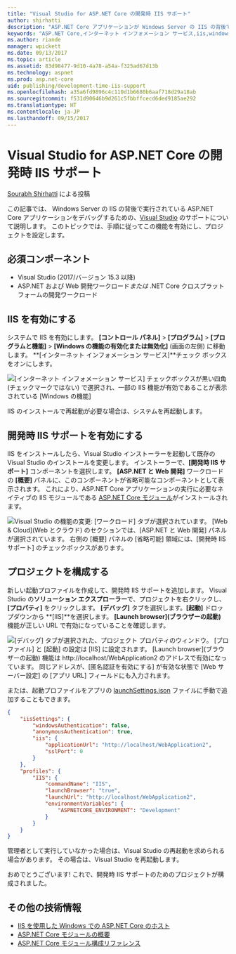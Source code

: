 ```yaml
---
title: "Visual Studio for ASP.NET Core の開発時 IIS サポート"
author: shirhatti
description: "ASP.NET Core アプリケーションが Windows Server の IIS の背後で実行されている場合に、そのデバッグのサポートを検出します。"
keywords: "ASP.NET Core,インターネット インフォメーション サービス,iis,windows server,asp.net core モジュール,デバッグ"
ms.author: riande
manager: wpickett
ms.date: 09/13/2017
ms.topic: article
ms.assetid: 83d98477-9d10-4a78-a54a-f325ad67d13b
ms.technology: aspnet
ms.prod: asp.net-core
uid: publishing/development-time-iis-support
ms.openlocfilehash: a35a6fd9896c4c110d1b6680b6aaf718d29a18ab
ms.sourcegitcommit: f531d90646b9d261c5fbbffcecd6ded9185ae292
ms.translationtype: HT
ms.contentlocale: ja-JP
ms.lasthandoff: 09/15/2017
---
```

# <a name="development-time-iis-support-in-visual-studio-for-aspnet-core"></a>Visual Studio for ASP.NET Core の開発時 IIS サポート

[Sourabh Shirhatti](https://twitter.com/sshirhatti) による投稿

この記事では、 Windows Server の IIS の背後で実行されている ASP.NET Core アプリケーションをデバッグするための、[Visual Studio](https://www.visualstudio.com/vs/) のサポートについて説明します。 このトピックでは、手順に従ってこの機能を有効にし、プロジェクトを設定します。

## <a name="prerequisites"></a>必須コンポーネント

* Visual Studio (2017/バージョン 15.3 以降)
* ASP.NET および Web 開発ワークロード*または* .NET Core クロスプラットフォームの開発ワークロード

## <a name="enable-iis"></a>IIS を有効にする

システムで IIS を有効にします。 **[コントロール パネル]** > **[プログラム]** > **[プログラムと機能]** > **[Windows の機能の有効化または無効化]** (画面の左側) に移動します。 **[インターネット インフォメーション サービス]**チェック ボックスをオンにします。

![[インターネット インフォメーション サービス] チェックボックスが黒い四角 (チェックマークではない) で選択され、一部の IIS 機能が有効であることが表示されている [Windows の機能]](development-time-iis-support/_static/enable_iis.png)

IIS のインストールで再起動が必要な場合は、システムを再起動します。

## <a name="enable-development-time-iis-support"></a>開発時 IIS サポートを有効にする

IIS をインストールしたら、Visual Studio インストーラーを起動して既存の Visual Studio のインストールを変更します。 インストーラーで、**[開発時 IIS サポート]** コンポーネントを選択します。 **[ASP.NET と Web 開発]** ワークロードの **[概要]** パネルに、このコンポーネントが省略可能なコンポーネントとして表示されます。 これにより、ASP.NET Core アプリケーションの実行に必要なネイティブの IIS モジュールである [ASP.NET Core モジュール](xref:fundamentals/servers/aspnet-core-module)がインストールされます。

![Visual Studio の機能の変更: [ワークロード] タブが選択されています。 [Web & Cloud]\(Web とクラウド\) のセクションでは、[ASP.NET と Web 開発] パネルが選択されています。 右側の [概要] パネルの [省略可能] 領域には、[開発時 IIS サポート] のチェックボックスがあります。](development-time-iis-support/_static/development_time_support.png)

## <a name="configure-the-project"></a>プロジェクトを構成する

新しい起動プロファイルを作成して、開発時 IIS サポートを追加します。 Visual Studio の**ソリューション エクスプローラー**で、プロジェクトを右クリックし、**[プロパティ]** をクリックします。 **[デバッグ]** タブを選択します。**[起動]** ドロップダウンから **[IIS]**を選択します。 **[Launch browser]\(ブラウザーの起動\)** 機能が正しい URL で有効になっていることを確認します。

![[デバッグ] タブが選択された、プロジェクト プロパティのウィンドウ。 [プロファイル] と [起動] の設定は [IIS] に設定されます。 [Launch browser]\(ブラウザーの起動\) 機能は http://localhost/WebApplication2 のアドレスで有効になっています。 同じアドレスが、[匿名認証を有効にする] が有効な状態で [Web サーバー設定] の [アプリ URL] フィールドにも入力されます。](development-time-iis-support/_static/project_properties.png)

または、起動プロファイルをアプリの [launchSettings.json](http://json.schemastore.org/launchsettings) ファイルに手動で追加することもできます。

```json
{
    "iisSettings": {
        "windowsAuthentication": false,
        "anonymousAuthentication": true,
        "iis": {
            "applicationUrl": "http://localhost/WebApplication2",
            "sslPort": 0
        }
    },
    "profiles": {
        "IIS": {
            "commandName": "IIS",
            "launchBrowser": "true",
            "launchUrl": "http://localhost/WebApplication2",
            "environmentVariables": {
                "ASPNETCORE_ENVIRONMENT": "Development"
            }
        }
    }
}
```

管理者として実行していなかった場合は、Visual Studio の再起動を求められる場合があります。 その場合は、Visual Studio を再起動します。

おめでとうございます!  これで、開発時 IIS サポートのためのプロジェクトが構成されました。 

## <a name="additional-resources"></a>その他の技術情報

* [IIS を使用した Windows での ASP.NET Core のホスト](xref:publishing/iis)
* [ASP.NET Core モジュールの概要](xref:fundamentals/servers/aspnet-core-module)
* [ASP.NET Core モジュール構成リファレンス](xref:hosting/aspnet-core-module)
